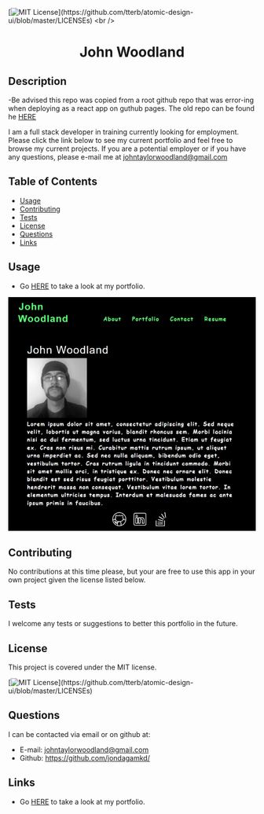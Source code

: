 [![MIT License](https://img.shields.io/apm/l/atomic-design-ui.svg?)](https://github.com/tterb/atomic-design-ui/blob/master/LICENSEs)
<br />
<p align="center">
  <h1 align="center">John Woodland</h1>
</p>

## Description 

-Be advised this repo was copied from a root github repo that was error-ing when deploying as a react app on guthub pages.  The old repo can be found he [HERE](https://github.com/jondagamkd/jondagamkd.github.io)

I am a full stack developer in training currently looking for employment.  Please click the link below to see my current portfolio and feel free to browse my current projects.  If you are a potential employer or if you have any questions, please e-mail me at <johntaylorwoodland@gmail.com>


## Table of Contents

* [Usage](#usage)
* [Contributing](#contributing)
* [Tests](#tests)
* [License](#license)
* [Questions](#questions)
* [Links](#links)


## Usage 

- Go [HERE](https://jondagamkd.github.io/react_portfolio) to take a look at my portfolio.

[![screenshot](./src/assets/img/screenshot.jpg)](https://jondagamkd.github.io/react_portfolio)


## Contributing

No contributions at this time please, but your are free to use this app in your own project given the license listed below.


## Tests

I welcome any tests or suggestions to better this portfolio in the future.


## License

This project is covered under the MIT license.

[![MIT License](https://img.shields.io/apm/l/atomic-design-ui.svg?)](https://github.com/tterb/atomic-design-ui/blob/master/LICENSEs)


## Questions

I can be contacted via email or on github at:

* E-mail: johntaylorwoodland@gmail.com
* Github: https://github.com/jondagamkd/

## Links

- Go [HERE](https://jondagamkd.github.io/react_portfolio) to take a look at my portfolio.
